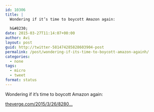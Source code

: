 ```yaml
---
id: 10306
title: |
  Wondering if it’s time to boycott Amazon again:
  
  h&#8230;
date: 2015-03-27T11:14:07+00:00
author: Avi
layout: post
guid: http://twitter-581474285828603904-post
permalink: /post/wondering-if-its-time-to-boycott-amazon-againh/
categories:
  - none
tags:
  - micro
  - tweet
format: status
---
```

Wondering if it’s time to boycott Amazon again:

[theverge.com/2015/3/26/8280…](https://www.theverge.com/2015/3/26/8280309/amazon-warehouse-jobs-exclusive-noncompete-contracts)
